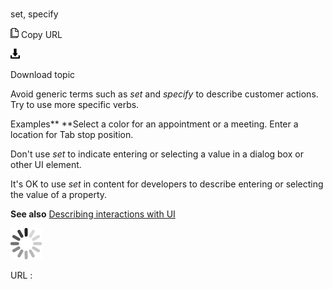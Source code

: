 # 

set, specify

![Copy URL](media/set-specify/Copy.png)
Copy URL

![Download](media/set-specify/Download.png)

Download topic

Avoid generic terms such as *set* and *specify* to describe customer actions. Try to use more specific verbs.

Examples**
**Select a color for an appointment or a meeting.
Enter a location for Tab stop position.

Don't use *set* to indicate entering or selecting a value in a dialog box or other UI element.

It's OK to use *set* in content for developers to describe entering or selecting the value of a property.

**See also** [Describing interactions with UI](https://worldready.cloudapp.net/Styleguide/Read?id=2700&topicid=26472)

![In progress](media/set-specify/activity-large.gif)

URL :

